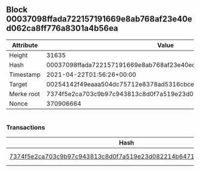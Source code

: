 ## Block 00037098ffada722157191669e8ab768af23e40ed062ca8ff776a8301a4b56ea

Attribute | Value
--- | ---
Height | 31635
Hash | 00037098ffada722157191669e8ab768af23e40ed062ca8ff776a8301a4b56ea
Timestamp | 2021-04-22T01:56:26+00:00
Target | 00254142f49eaaa504dc75712e8378ad5316cbcead634704b3734b6271167cc4
Merke root | 7374f5e2ca703c9b97c943813c8d0f7a519e23d082214b64712b1feed215821f
Nonce | 370906664

```

```

### Transactions

Hash | Amount
--- | ---
[7374f5e2ca703c9b97c943813c8d0f7a519e23d082214b64712b1feed215821f](7374f5e2ca703c9b97c943813c8d0f7a519e23d082214b64712b1feed215821f.md) | 10.00000000 SKEPTI 
